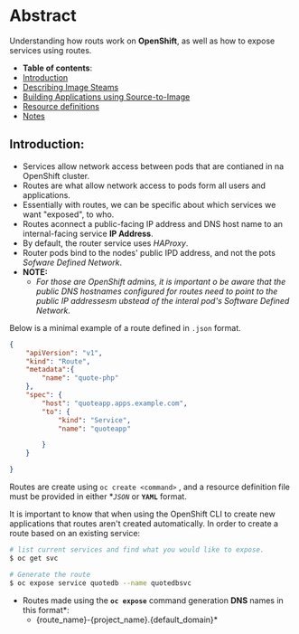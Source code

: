 # Abstract

Understanding how routs work on **OpenShift**, as well as how to expose services using routes.

-  **Table of contents**:
  - [Introduction](#introduction)
  - [Describing Image Steams](#describing-image-streams)
  - [Building Applications using Source-to-Image](#building-app-s2i)
  - [Resource definitions](#resource-definitions)
  - [Notes](#notes)

## Introduction:

- Services allow network access between pods that are contianed in na OpenShift cluster.
- Routes are what allow network access to pods form all users and applications. 
- Essentially with routes, we can be specific about which services we want "exposed", to who.
- Routes aconnect a public-facing IP address and DNS host name to an internal-facing service **IP Address**.
- By default, the router service uses *HAProxy*.
- Router pods bind to the nodes' public IPD address, and not the pots *Sofware Defined Network*.
- **NOTE:**
	- *For those are OpenShift admins, it is important o be aware that the public DNS hostnames configured for routes need to point to the public IP addressesm ubstead of the interal pod's Software Defined Network.*

Below is a minimal example of a route defined in `.json` format.

```json
{
	"apiVersion": "v1",
	"kind": "Route",
	"metadata":{
		"name": "quote-php"
	},
	"spec": {
		"host": "quoteapp.apps.example.com",
		"to": {
			"kind": "Service",
			"name": "quoteapp"

		}
	}

}
```

Routes are create using `oc create <command>` , and a resource definition file must be provided in either **`JSON`* or **`YAML`** format.

It is important to know that when using the OpenShift CLI to create new applications that routes aren't created automatically. In order to create a route based on an existing service:

```bash
# list current services and find what you would like to expose.
$ oc get svc 

# Generate the route
$ oc expose service quotedb --name quotedbsvc
```
- Routes made using the **`oc expose`** command generation **DNS** names in this format*: 
	- {route_name}-{project_name}.{default_domain}*





